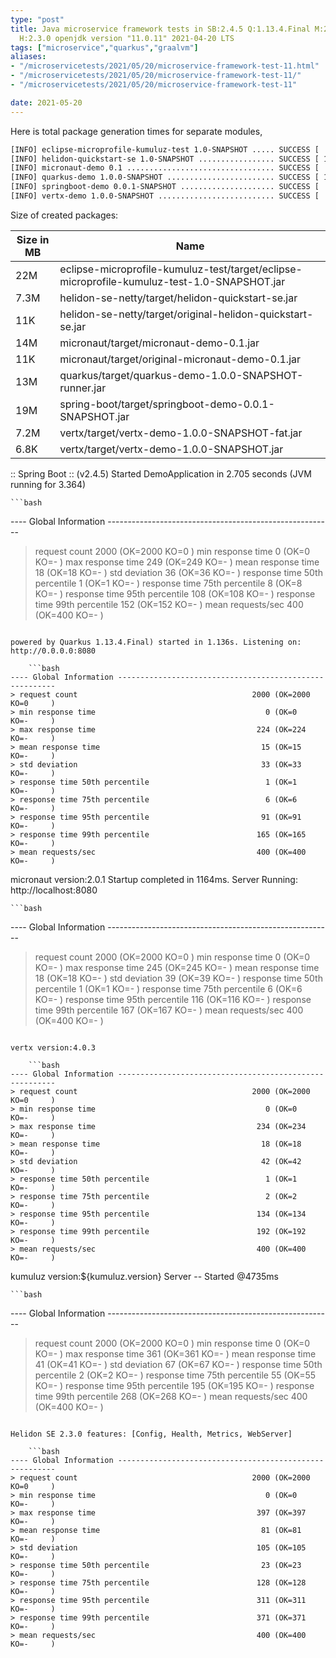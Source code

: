 ```yaml
---
type: "post"
title: Java microservice framework tests in SB:2.4.5 Q:1.13.4.Final M:2.5.4 V:4.0.3
  H:2.3.0 openjdk version "11.0.11" 2021-04-20 LTS
tags: ["microservice","quarkus","graalvm"]
aliases:
- "/microservicetests/2021/05/20/microservice-framework-test-11.html"
- "/microservicetests/2021/05/20/microservice-framework-test-11/"
- "/microservicetests/2021/05/20/microservice-framework-test-11"

date: 2021-05-20
---
```

 
Here is total package generation times for separate modules,
```bash
[INFO] eclipse-microprofile-kumuluz-test 1.0-SNAPSHOT ..... SUCCESS [  4.005 s]
[INFO] helidon-quickstart-se 1.0-SNAPSHOT ................. SUCCESS [ 10.993 s]
[INFO] micronaut-demo 0.1 ................................. SUCCESS [  8.257 s]
[INFO] quarkus-demo 1.0.0-SNAPSHOT ........................ SUCCESS [ 16.966 s]
[INFO] springboot-demo 0.0.1-SNAPSHOT ..................... SUCCESS [  6.872 s]
[INFO] vertx-demo 1.0.0-SNAPSHOT .......................... SUCCESS [  4.790 s]
```
Size of created packages:

| Size in MB |  Name |
|------------|-------|
| 22M | eclipse-microprofile-kumuluz-test/target/eclipse-microprofile-kumuluz-test-1.0-SNAPSHOT.jar |
| 7.3M | helidon-se-netty/target/helidon-quickstart-se.jar |
| 11K | helidon-se-netty/target/original-helidon-quickstart-se.jar |
| 14M | micronaut/target/micronaut-demo-0.1.jar |
| 11K | micronaut/target/original-micronaut-demo-0.1.jar |
| 13M | quarkus/target/quarkus-demo-1.0.0-SNAPSHOT-runner.jar |
| 19M | spring-boot/target/springboot-demo-0.0.1-SNAPSHOT.jar |
| 7.2M | vertx/target/vertx-demo-1.0.0-SNAPSHOT-fat.jar |
| 6.8K | vertx/target/vertx-demo-1.0.0-SNAPSHOT.jar |


:: Spring Boot :: (v2.4.5) Started DemoApplication in 2.705 seconds (JVM running for 3.364)

    ```bash
---- Global Information --------------------------------------------------------
> request count                                       2000 (OK=2000   KO=0     )
> min response time                                      0 (OK=0      KO=-     )
> max response time                                    249 (OK=249    KO=-     )
> mean response time                                    18 (OK=18     KO=-     )
> std deviation                                         36 (OK=36     KO=-     )
> response time 50th percentile                          1 (OK=1      KO=-     )
> response time 75th percentile                          8 (OK=8      KO=-     )
> response time 95th percentile                        108 (OK=108    KO=-     )
> response time 99th percentile                        152 (OK=152    KO=-     )
> mean requests/sec                                    400 (OK=400    KO=-     )
```

powered by Quarkus 1.13.4.Final) started in 1.136s. Listening on: http://0.0.0.0:8080

    ```bash
---- Global Information --------------------------------------------------------
> request count                                       2000 (OK=2000   KO=0     )
> min response time                                      0 (OK=0      KO=-     )
> max response time                                    224 (OK=224    KO=-     )
> mean response time                                    15 (OK=15     KO=-     )
> std deviation                                         33 (OK=33     KO=-     )
> response time 50th percentile                          1 (OK=1      KO=-     )
> response time 75th percentile                          6 (OK=6      KO=-     )
> response time 95th percentile                         91 (OK=91     KO=-     )
> response time 99th percentile                        165 (OK=165    KO=-     )
> mean requests/sec                                    400 (OK=400    KO=-     )
```

micronaut version:2.0.1 Startup completed in 1164ms. Server Running: http://localhost:8080

    ```bash
---- Global Information --------------------------------------------------------
> request count                                       2000 (OK=2000   KO=0     )
> min response time                                      0 (OK=0      KO=-     )
> max response time                                    245 (OK=245    KO=-     )
> mean response time                                    18 (OK=18     KO=-     )
> std deviation                                         39 (OK=39     KO=-     )
> response time 50th percentile                          1 (OK=1      KO=-     )
> response time 75th percentile                          6 (OK=6      KO=-     )
> response time 95th percentile                        116 (OK=116    KO=-     )
> response time 99th percentile                        167 (OK=167    KO=-     )
> mean requests/sec                                    400 (OK=400    KO=-     )
```

vertx version:4.0.3

    ```bash
---- Global Information --------------------------------------------------------
> request count                                       2000 (OK=2000   KO=0     )
> min response time                                      0 (OK=0      KO=-     )
> max response time                                    234 (OK=234    KO=-     )
> mean response time                                    18 (OK=18     KO=-     )
> std deviation                                         42 (OK=42     KO=-     )
> response time 50th percentile                          1 (OK=1      KO=-     )
> response time 75th percentile                          2 (OK=2      KO=-     )
> response time 95th percentile                        134 (OK=134    KO=-     )
> response time 99th percentile                        192 (OK=192    KO=-     )
> mean requests/sec                                    400 (OK=400    KO=-     )
```

kumuluz version:${kumuluz.version} Server -- Started @4735ms

    ```bash
---- Global Information --------------------------------------------------------
> request count                                       2000 (OK=2000   KO=0     )
> min response time                                      0 (OK=0      KO=-     )
> max response time                                    361 (OK=361    KO=-     )
> mean response time                                    41 (OK=41     KO=-     )
> std deviation                                         67 (OK=67     KO=-     )
> response time 50th percentile                          2 (OK=2      KO=-     )
> response time 75th percentile                         55 (OK=55     KO=-     )
> response time 95th percentile                        195 (OK=195    KO=-     )
> response time 99th percentile                        268 (OK=268    KO=-     )
> mean requests/sec                                    400 (OK=400    KO=-     )
```

Helidon SE 2.3.0 features: [Config, Health, Metrics, WebServer]

    ```bash
---- Global Information --------------------------------------------------------
> request count                                       2000 (OK=2000   KO=0     )
> min response time                                      0 (OK=0      KO=-     )
> max response time                                    397 (OK=397    KO=-     )
> mean response time                                    81 (OK=81     KO=-     )
> std deviation                                        105 (OK=105    KO=-     )
> response time 50th percentile                         23 (OK=23     KO=-     )
> response time 75th percentile                        128 (OK=128    KO=-     )
> response time 95th percentile                        311 (OK=311    KO=-     )
> response time 99th percentile                        371 (OK=371    KO=-     )
> mean requests/sec                                    400 (OK=400    KO=-     )
```
